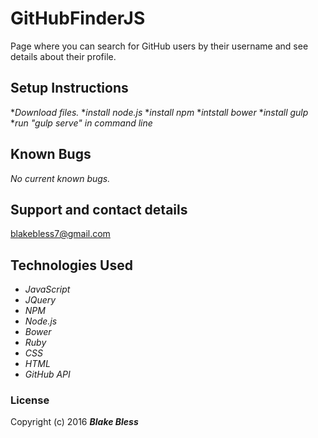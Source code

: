 # GitHubFinderJS

Page where you can search for GitHub users by their username and see details about their profile.

## Setup Instructions

*_Download files._
*_install node.js_
*_install npm_
*_intstall bower_
*_install gulp_
*_run "gulp serve" in command line_

## Known Bugs

_No current known bugs._

## Support and contact details

blakebless7@gmail.com

## Technologies Used

* _JavaScript_
* _JQuery_
* _NPM_
* _Node.js_
* _Bower_
* _Ruby_
* _CSS_
* _HTML_
* _GitHub API_

### License

Copyright (c) 2016 **_Blake Bless_**
